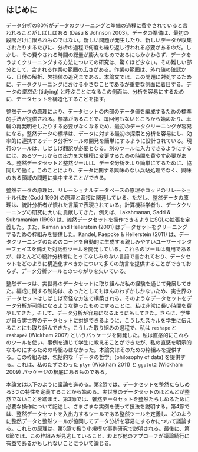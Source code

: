## はじめに

データ分析の80%がデータのクリーニングと準備の過程に費やされていると言われることがしばしばある (Dasu & Johnson 2003)。データの準備は、最初の段階だけに限られものではない。新しい問題が発生したり、新しいデータが収集されたりするたびに、分析の過程で何度も繰り返し行われる必要があるのだ。しかし、その費やされる時間の総量が膨大なものであるにもかかわらず、データをうまくクリーニングする方法についての研究は、驚くほど少ない。その難しい部分として、含まれる作業の範囲の広さがある。作業の範囲は、外れ値の確認から、日付の解析、欠損値の追究まである。本論文では、この問題に対処するために、データクリーニングにおける小さなことであるが重要な側面に着目する。データの*整然化* (tidying) と呼ぶことになるこの側面は、分析を容易にするために、データセットを構造化することを指す。

整然データの原理により、データセットの内部のデータ値を編成するための標準的手法が提供される。標準があることで、毎回何もないところから始めたり、車輪の再発明をしたりする必要がなくなるため、最初のデータクリーニングが容易になる。整然データの標準は、データに対する最初の探索と分析を容易にし、効率的に連携するデータ分析ツールの開発を簡単にするように設計されている。現行のツールは、しばしば翻訳が必要となる。別のツールに入力できるようにするには、あるツールからの出力を大規模に変更するための時間を費やす必要がある。整然データセットと整然ツールは、データ分析をより簡単にするために、協同して働く。このことにより、データに関する興味のない兵站処理でなく、興味のある領域の問題に集中することができる。

整然データの原理は、リレーショナルデータベースの原理やコッドのリレーショナル代数 (Codd 1990) の原理と密接に関連している。ただし、整然データの原理は、統計分析者が慣れた言葉で表現されている。計算機科学者も、データクリーニングの研究に大いに貢献してきた。例えば、Lakshmanan, Sadri & Subramanian (1996) は、雑然データセットを操作できるようにSQLの拡張を定義した。また、Raman and Hellerstein (2001) はデータセットをクリーニングするための枠組みを提供した。Kandel, Paepcke & Hellerstein (2011) は、データクリーニングのためのコードを自動的に生成する親しみやすいユーザーインターフェイスを備えた対話型ツールを開発している。これらのツールは有用であるが、ほとんどの統計分析者にとってなじみのない言語で書かれており、データセットをどのように構造化すべきかについて多くの助言を提供することができておらず、データ分析ツールとのつながりを欠いている。

整然データは、実世界のデータセットに取り組んだ私の経験を通じて発展してきた。編成に関する制約は、あったとしてもほんのわずかしかないため、実世界のデータセットはしばしば奇怪な方法で構築される。そのようなデータセットをデータ分析が可能になるような整ったものにすることに、私は非常に長い時間を費やしてきた。そして、データ分析が容易になるようにもしてきた。さらに、学生が自ら実世界のデータセットに対処できるように、こうしたスキルを学生に伝えることにも取り組んできた。こうした取り組みの過程で、私は `reshape` と `reshape2` (Wickham 2007) というパッケージを開発した。私は直感的にこれらのツールを使い、事例を通じて学生に教えることができたが、私の直感を明示的なものにするための枠組みはなかった。本論文はそのための枠組みを提供する。この枠組みは、包括的な「データの哲学」(philosophy of data) を提供する。これは、私のたずさわった `plyr` (Wickham 2011) と `ggplot2` (Wickham 2009) パッケージの根底にあるものである。

本論文は以下のように議論を進める。第2節では、データセットを整然たらしめる3つの特性を定義することから始める。実世界のデータセットのほとんどが整然でないことを踏まえ、第3節では、雑然データセットを整然たらしめるために必要な操作について記述し、さまざまな実例を使って技法を説明する。第4節では、整然データセットを入出力するツールである整然ツールを定義し、どのように整然データと整然ツールが協同してデータ分析を容易にするかについて議論する。これらの原理は、第5節で扱う小規模な事例研究で説明される。最後に、第6節では、この枠組みが見逃していること、および他のアプローチが議論続行に有益であるかもしれないことについて論じる。
